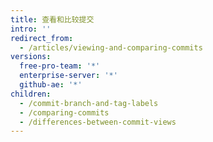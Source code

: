 ```yaml
---
title: 查看和比较提交
intro: ''
redirect_from:
  - /articles/viewing-and-comparing-commits
versions:
  free-pro-team: '*'
  enterprise-server: '*'
  github-ae: '*'
children:
  - /commit-branch-and-tag-labels
  - /comparing-commits
  - /differences-between-commit-views
---
```


